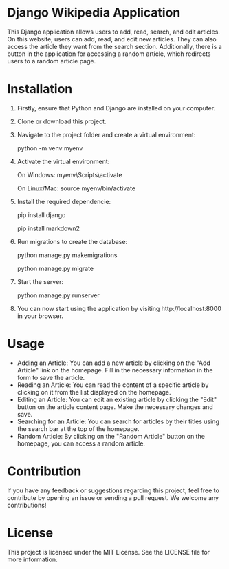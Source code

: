 # Django Wikipedia Application

This Django application allows users to add, read, search, and edit articles. On this website, users can add, read, and edit new articles. They can also access the article they want from the search section. Additionally, there is a button in the application for accessing a random article, which redirects users to a random article page.

# Installation

1. Firstly, ensure that Python and Django are installed on your computer.
   
2. Clone or download this project.
   
3. Navigate to the project folder and create a virtual environment:
   
     python -m venv myenv
   
4. Activate the virtual environment:
   
    On Windows:
     myenv\Scripts\activate
   
    On Linux/Mac:
     source myenv/bin/activate

5. Install the required dependencie:
   
     pip install django
   
     pip install markdown2

6. Run migrations to create the database:
    
     python manage.py makemigrations
   
     python manage.py migrate

7. Start the server:
    
     python manage.py runserver

8. You can now start using the application by visiting http://localhost:8000 in your browser.

# Usage

* Adding an Article: You can add a new article by clicking on the "Add Article" link on the homepage. Fill in the necessary information in the form to save the article.
* Reading an Article: You can read the content of a specific article by clicking on it from the list displayed on the homepage.
* Editing an Article: You can edit an existing article by clicking the "Edit" button on the article content page. Make the necessary changes and save.
* Searching for an Article: You can search for articles by their titles using the search bar at the top of the homepage.
* Random Article: By clicking on the "Random Article" button on the homepage, you can access a random article.
  

# Contribution
If you have any feedback or suggestions regarding this project, feel free to contribute by opening an issue or sending a pull request. We welcome any contributions!
# License
This project is licensed under the MIT License. See the LICENSE file for more information.

